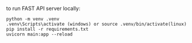 to run FAST API server locally:

```
python -m venv .venv
.venv\Scripts\activate (windows) or source .venv/bin/activate(linux)
pip install -r requirements.txt
uvicorn main:app --reload
```